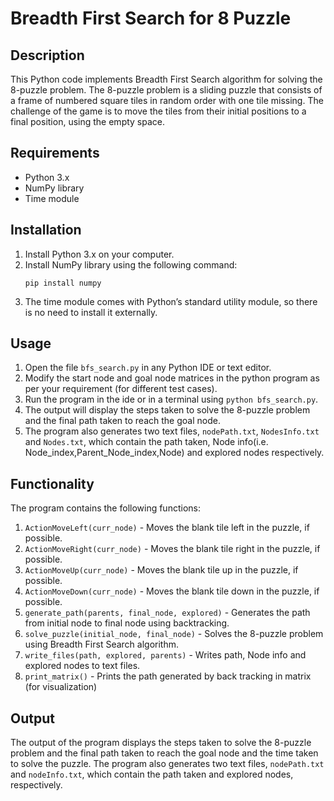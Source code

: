 
# Breadth First Search for 8 Puzzle


## Description

This Python code implements Breadth First Search algorithm for solving the 8-puzzle problem. The 8-puzzle problem is a sliding puzzle that consists of a frame of numbered square tiles in random order with one tile missing. The challenge of the game is to move the tiles from their initial positions to a final position, using the empty space.

## Requirements

-   Python 3.x
-   NumPy library
-   Time module

## Installation

1.  Install Python 3.x on your computer.
2.  Install NumPy library using the following command:
    ```
    pip install numpy
    ``` 
3.  The time module comes with Python’s standard utility module, so there is no need to install it externally.

## Usage

1.  Open the file `bfs_search.py` in any Python IDE or text editor.
2.  Modify the start node and goal node matrices in the python program as per your requirement (for different test cases).
3.  Run the program in the ide or in a terminal using `python bfs_search.py`.
4.  The output will display the steps taken to solve the 8-puzzle problem and the final path taken to reach the goal node.
5.  The program also generates two text files, `nodePath.txt`, `NodesInfo.txt` and `Nodes.txt`, which contain the path taken, Node info(i.e. Node_index,Parent_Node_index,Node) and explored nodes respectively.

## Functionality

The program contains the following functions:

1.  `ActionMoveLeft(curr_node)` - Moves the blank tile left in the puzzle, if possible.
2.  `ActionMoveRight(curr_node)` - Moves the blank tile right in the puzzle, if possible.
3.  `ActionMoveUp(curr_node)` - Moves the blank tile up in the puzzle, if possible.
4.  `ActionMoveDown(curr_node)` - Moves the blank tile down in the puzzle, if possible.
5.  `generate_path(parents, final_node, explored)` - Generates the path from initial node to final node using backtracking.
6.  `solve_puzzle(initial_node, final_node)` - Solves the 8-puzzle problem using Breadth First Search algorithm.
7.  `write_files(path, explored, parents)` - Writes path, Node info and explored nodes to text files.
8.  `print_matrix()` - Prints the path generated by back tracking in matrix (for visualization)

## Output

The output of the program displays the steps taken to solve the 8-puzzle problem and the final path taken to reach the goal node and the time taken to solve the puzzle. The program also generates two text files, `nodePath.txt` and `nodeInfo.txt`, which contain the path taken and explored nodes, respectively.